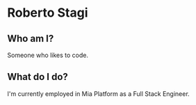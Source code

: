 # Roberto Stagi

## Who am I?

Someone who likes to code.


## What do I do?

I'm currently employed in Mia Platform as a Full Stack Engineer.



